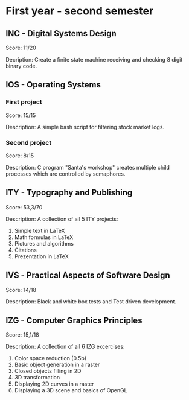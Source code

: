 # First year - second semester

## INC - Digital Systems Design
Score: 11/20

Decription: Create a finite state machine receiving and checking 8 digit binary code.

## IOS - Operating Systems
### First project
Score: 15/15

Description: A simple bash script for filtering stock market logs.

### Second project
Score: 8/15

Description: C program "Santa's workshop" creates multiple child processes which are controlled by semaphores.

## ITY - Typography and Publishing
Score: 53,3/70

Description: A collection of all 5 ITY projects:
  1. Simple text in LaTeX
  2. Math formulas in LaTeX
  3. Pictures and algorithms
  4. Citations
  5. Prezentation in LaTeX
  
## IVS - Practical Aspects of Software Design
Score: 14/18

Description: Black and white box tests and Test driven development.

## IZG - Computer Graphics Principles
Score: 15,1/18

Description: A collection of all 6 IZG excercises:
  1. Color space reduction (0.5b)
  2. Basic object generation in a raster
  3. Closed objects filling in 2D
  4. 3D transformation
  5. Displaying 2D curves in a raster
  6. Displaying a 3D scene and basics of OpenGL
  
